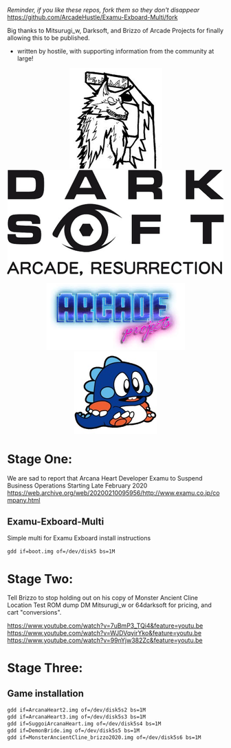 *Reminder, if you like these repos, fork them so they don't disappear* 
https://github.com/ArcadeHustle/Examu-Exboard-Multi/fork

Big thanks to Mitsurugi_w, Darksoft, and Brizzo of Arcade Projects for finally allowing this to be published.
- written by hostile, with supporting information from the community at large!

<p align="center">
<img src="https://github.com/ArcadeHustle/X3_USB_softmod/blob/master/walsdawg.jpeg"><img src="https://github.com/ArcadeHustle/X3_USB_softmod/blob/master/darksoft.jpeg">
</p>

<p align="center">
  <img src="https://github.com/ArcadeHustle/X3_USB_softmod/blob/master/arcadeprojects.jpeg"><img src="https://github.com/ArcadeHustle/X3_USB_softmod/blob/master/brizzo.jpeg">
</p>

# Stage One:
We are sad to report that Arcana Heart Developer Examu to Suspend Business Operations Starting Late February 2020
https://web.archive.org/web/20200210095956/http://www.examu.co.jp/company.html


## Examu-Exboard-Multi
Simple multi for Examu Exboard install instructions

```
gdd if=boot.img of=/dev/disk5 bs=1M
```

# Stage Two:
Tell Brizzo to stop holding out on his copy of Monster Ancient Cline Location Test ROM dump
DM Mitsurugi_w or 64darksoft for pricing, and cart "conversions". 

https://www.youtube.com/watch?v=7uBmP3_TQi4&feature=youtu.be
https://www.youtube.com/watch?v=WJDVqyirYko&feature=youtu.be
https://www.youtube.com/watch?v=99nYjw382Zc&feature=youtu.be

# Stage Three:
## Game installation

```
gdd if=ArcanaHeart2.img of=/dev/disk5s2 bs=1M
gdd if=ArcanaHeart3.img of=/dev/disk5s3 bs=1M
gdd if=SuggoiArcanaHeart.img of=/dev/disk5s4 bs=1M
gdd if=DemonBride.img of=/dev/disk5s5 bs=1M
gdd if=MonsterAncientCline_brizzo2020.img of=/dev/disk5s6 bs=1M
```

